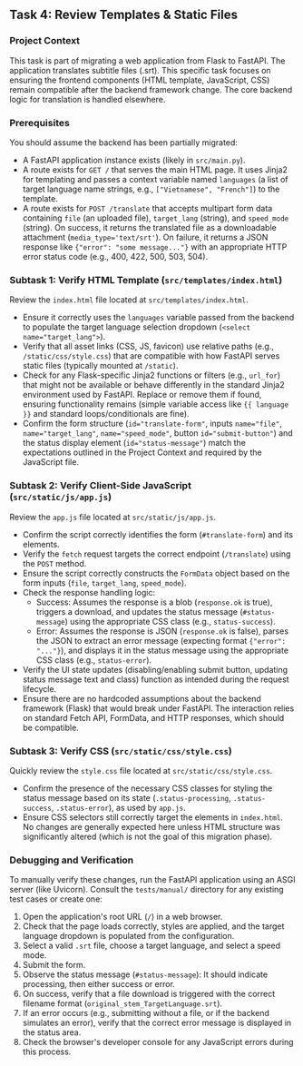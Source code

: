 ## Task 4: Review Templates & Static Files

### Project Context
This task is part of migrating a web application from Flask to FastAPI. The application translates subtitle files (.srt). This specific task focuses on ensuring the frontend components (HTML template, JavaScript, CSS) remain compatible after the backend framework change. The core backend logic for translation is handled elsewhere.

### Prerequisites
You should assume the backend has been partially migrated:
*   A FastAPI application instance exists (likely in `src/main.py`).
*   A route exists for `GET /` that serves the main HTML page. It uses Jinja2 for templating and passes a context variable named `languages` (a list of target language name strings, e.g., `["Vietnamese", "French"]`) to the template.
*   A route exists for `POST /translate` that accepts multipart form data containing `file` (an uploaded file), `target_lang` (string), and `speed_mode` (string). On success, it returns the translated file as a downloadable attachment (`media_type='text/srt'`). On failure, it returns a JSON response like `{"error": "some message..."}` with an appropriate HTTP error status code (e.g., 400, 422, 500, 503, 504).

### Subtask 1: Verify HTML Template (`src/templates/index.html`)
Review the `index.html` file located at `src/templates/index.html`.
*   Ensure it correctly uses the `languages` variable passed from the backend to populate the target language selection dropdown (`<select name="target_lang">`).
*   Verify that all asset links (CSS, JS, favicon) use relative paths (e.g., `/static/css/style.css`) that are compatible with how FastAPI serves static files (typically mounted at `/static`).
*   Check for any Flask-specific Jinja2 functions or filters (e.g., `url_for`) that might not be available or behave differently in the standard Jinja2 environment used by FastAPI. Replace or remove them if found, ensuring functionality remains (simple variable access like `{{ language }}` and standard loops/conditionals are fine).
*   Confirm the form structure (`id="translate-form"`, inputs `name="file"`, `name="target_lang"`, `name="speed_mode"`, button `id="submit-button"`) and the status display element (`id="status-message"`) match the expectations outlined in the Project Context and required by the JavaScript file.

### Subtask 2: Verify Client-Side JavaScript (`src/static/js/app.js`)
Review the `app.js` file located at `src/static/js/app.js`.
*   Confirm the script correctly identifies the form (`#translate-form`) and its elements.
*   Verify the `fetch` request targets the correct endpoint (`/translate`) using the `POST` method.
*   Ensure the script correctly constructs the `FormData` object based on the form inputs (`file`, `target_lang`, `speed_mode`).
*   Check the response handling logic:
    *   Success: Assumes the response is a blob (`response.ok` is true), triggers a download, and updates the status message (`#status-message`) using the appropriate CSS class (e.g., `status-success`).
    *   Error: Assumes the response is JSON (`response.ok` is false), parses the JSON to extract an error message (expecting format `{"error": "..."}`), and displays it in the status message using the appropriate CSS class (e.g., `status-error`).
*   Verify the UI state updates (disabling/enabling submit button, updating status message text and class) function as intended during the request lifecycle.
*   Ensure there are no hardcoded assumptions about the backend framework (Flask) that would break under FastAPI. The interaction relies on standard Fetch API, FormData, and HTTP responses, which should be compatible.

### Subtask 3: Verify CSS (`src/static/css/style.css`)
Quickly review the `style.css` file located at `src/static/css/style.css`.
*   Confirm the presence of the necessary CSS classes for styling the status message based on its state (`.status-processing`, `.status-success`, `.status-error`), as used by `app.js`.
*   Ensure CSS selectors still correctly target the elements in `index.html`. No changes are generally expected here unless HTML structure was significantly altered (which is not the goal of this migration phase).

### Debugging and Verification
To manually verify these changes, run the FastAPI application using an ASGI server (like Uvicorn). Consult the `tests/manual/` directory for any existing test cases or create one:
1.  Open the application's root URL (`/`) in a web browser.
2.  Check that the page loads correctly, styles are applied, and the target language dropdown is populated from the configuration.
3.  Select a valid `.srt` file, choose a target language, and select a speed mode.
4.  Submit the form.
5.  Observe the status message (`#status-message`): It should indicate processing, then either success or error.
6.  On success, verify that a file download is triggered with the correct filename format (`original_stem_TargetLanguage.srt`).
7.  If an error occurs (e.g., submitting without a file, or if the backend simulates an error), verify that the correct error message is displayed in the status area.
8.  Check the browser's developer console for any JavaScript errors during this process.